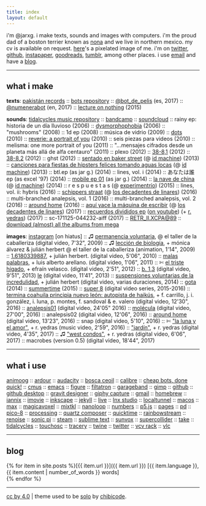 ```yaml
---
title: index
layout: default
---
```


i'm @jarxg. i make texts, sounds and images with computers. i'm the proud dad of a boston terrier known as [nona](assets/nona.jpg) and we live in northern mexico. my cv is available on request. [here](assets/@jarxg.png)'s a pixelated image of me. i'm on [twitter](https://www.twitter.com/jarxg), [github](https://github.com/jarxg), [instapaper](https://www.instapaper.com/p/jarxg), [goodreads](https://www.goodreads.com/jarxg), [tumblr](https://jarxg.tumblr.com), among other places. i use [email](mailto:jarg1985@gmail.com) and have a [blog](blog).

---

## what i make

**texts**: [pakistán records](https://pakistan-records.tumblr.com) :: [bots repository](https://github.com/jarxg/cheapbots) :: [@bot_de_pelis](https://twitter.com/bot_de_pelis) (es, 2017) :: [@numenerabot](https://twitter.com/numenerabot) (en, 2017) :: [lecture on nothing](twine/nothing.html) (2015)

**sounds**: [tidalcycles music repository](https://github.com/jarxg/tidal-sketchbook) :: [bandcamp](http://jarxg.bandcamp.com) :: [soundcloud](https://soundcloud.com/jarxg) :: rainy ep: historia de un día lluvioso (2006) :: [dysmorphophobia](https://jarxg.bandcamp.com/album/dysmorphophobia) (2006) :: "mushrooms" (2008) :: 1d ep (2008) :: música de vidrio (2009) :: [dots](https://jarxg.bandcamp.com/album/dots) (2010) :: [reverie: a portrait of you](https://jarxg.bandcamp.com/album/reverie-a-portrait-of-you) (2010) :: seis piezas para videos (2010) :: melisma: one more portrait of you (2011) :: "...mensajes cifrados desde un planeta más allá de alfa centauro" (2011) :: plexo (2012) :: [38-8,1](https://jarxg.bandcamp.com/album/38-81) (2012) :: [38-8,2](https://jarxg.bandcamp.com/album/38-82) (2012) :: ghst (2012) :: [sentado en baker street](https://idmachine.bandcamp.com/album/sentado-en-baker-street) (@ [id machine](https://idmachine.bandcamp.com)) (2013) :: [canciones para fiestas de hipsters felices tomando aguas locas](https://idmachine.bandcamp.com/album/canciones-para-fiestas-de-hipsters-felices-tomando-aguas-locas) (@ [id machine](https://idmachine.bandcamp.com)) (2013) :: btl.ep (as jar g.) (2014) :: lines, vol. i (2014) :: あなたは誰 ep (as excel '97) (2014) :: [mobile ep 01](https://jarxg.bandcamp.com/album/mobile-ep-01) (as jar g.) (2014) :: [la nave de china](https://idmachine.bandcamp.com/album/la-nave-de-china) (@ [id machine](https://idmachine.bandcamp.com)) (2014) :: r e s p u e s t a s (@ [experimentrío](https://hectorzarate.bandcamp.com)) (2015) :: lines, vol. ii: hybris (2016) :: [schippers straat](https://losdecadentesdelinares.bandcamp.com/album/schippers-straat) (@ [los decadentes de linares](https://losdecadentesdelinares.bandcamp.com)) (2016) :: multi-branched analepsis, vol. 1 (2016) :: multi​-​branched analepsis, vol. 2 (2016) :: [around home](https://jarxg.bandcamp.com/album/around-home) (2016) :: [aquí yace la máquina de escribir](https://losdecadentesdelinares.bandcamp.com/album/aqu-yace-la-m-quina-de-escribir) (@ [los decadentes de linares](https://losdecadentesdelinares.bandcamp.com)) (2017) :: [recuerdos divididos ep](https://jarxg.bandcamp.com/album/recuerdos-divididos-ep) ([on youtube](https://www.youtube.com/watch?v=2b9qvx7q7ys)) (+ [r. yedras](https://twitter.com/ryedras)) (2017) :: sc-171125-044232-aiff (2017) :: [RETR_II​.​XCPA​@​89](https://jarxg.bandcamp.com/album/retr-ii-xcpa-89) :: [download (almost) all the albums from mega](https://mega.nz/#f!uoghwlrb!2kizvuxpxl7iqqhjcnozxa)

**images**: [instagram](https://instagram.com/jarxg) [on hiatus] :: ♫ [permanencia voluntaria](https://vimeo.com/39743397), @ el taller de la caballeriza (digital video, 7'32", 2009) :: ♫ [lección de biología](https://www.youtube.com/watch?v=5ai3powojoe), + mónica álvarez & julián herbert @ el taller de la caballeriza (animation, 1'14", 2009) :: [1.6180339887](https://vimeo.com/39391488), + julián herbert. (digital video, 5'06", 2010) :: [malas palabras](https://vimeo.com/31437957), + luis alberto arellano. (digital video, 1'06", 2011) :: ✄ [el triste hígado](https://vimeo.com/39122549), + efraín velasco. (digital video, 2'51", 2012) :: [b. 1,3](https://vimeo.com/67617810) (digital video, 9'51", 2013) [le](https://vimeo.com/64741257) (digital video, 11'41", 2013) :: [suspensiones voluntarias de la incredulidad](https://www.youtube.com/watch?v=xaxxdkqq2fm), + julián herbert (digital video, varias duraciones, 2014) :: [gota](https://vimeo.com/100379907) (2014) :: [summertime](https://vimeo.com/116725751) (2015) :: [super 8](https://www.youtube.com/playlist?list=plfaxzdwtu5br0dinnbvdjvs-rp0_mwdbo) (digital video series, 2015-2016) :: [termina coahuila principia nuevo león: autopista de haikús](https://www.youtube.com/watch?v=75b9tsa26ms), + f. carrillo, j. i. gonzález, i. luna, p. montes, f. sandoval & e. valero (digital video, 12'30", 2016) :: [analepsis01](https://www.youtube.com/watch?v=x90kbpatwl8) (digital video, 24'05" 2016) :: [molécula](https://www.youtube.com/watch?v=fqxbwxxegmg) (digital video, 27'00", 2016) :: analepsis02 (digital video, 12'06", 2016) :: [around home](https://www.youtube.com/watch?v=tp26q7gvrm0) (digital video, 13'23", 2016) :: snap (digital video, 5'10", 2016) :: ✄ ["la luna y el amor"](https://www.youtube.com/watch?v=xaxxdkqq2fm), + r. yedras (music video, 2'59", 2016) :: ["jardín"](https://www.youtube.com/watch?v=mbux7ehnld8), + r. yedras (digital video, 4'35", 2017) :: ♫ ["west condos"](https://www.youtube.com/watch?v=-7b3ao7ylak), + r. yedras (digital video, 6'06", 2017) :: macrobes (version 0.5) (digital video, 18'44", 2017)

---

## what i use

[animoog](https://www.moogmusic.com/products/apps/animoog-0) :: [ardour](https://ardour.org) :: [audacity](https://www.audacityteam.org) :: [bosca ceoil](https://boscaceoil.net) :: [calibre](https://calibre-ebook.com) :: [cheap bots, done quick!](https://cheapbotsdonequick.com) :: [cmus](https://cmus.github.io) :: [emacs](https://www.gnu.org/software/emacs/) :: [figure](https://allihoopa.com/apps/figure) :: [filtatron](https://www.moogmusic.com/products/apps/filtatron) :: [garageband](https://www.apple.com/mac/garageband/) :: [gimp](http://www.gimp.org) :: [github](https://github.com) :: [github desktop](https://desktop.github.com) :: [gravit designer](https://www.designer.io) :: [giphy capture](https://giphy.com/apps/giphycapture) :: [gmail](http://gmail.com) :: [homebrew](https://brew.sh) :: [iannix](https://www.iannix.org) :: [imovie](https://www.apple.com/imovie/) :: [inkscape](https://inkscape.org) :: [jekyll](https://jekyllrb.com) :: [live](https://www.ableton.com/en/live/) :: [lnx studio](http://lnxstudio.sourceforge.net) :: [localtunnel](https://localtunnel.github.io/www/) :: [macos](https://www.apple.com/mx/macos/high-sierra/) :: [max](https://cycling74.com/products/max) :: [magicavoxel](https://ephtracy.github.io) :: [mixtkl](https://intermorphic.com/mixtikl/) :: [nanoloop](http://www.nanoloop.com) :: [numbers](https://www.apple.com/numbers/) :: [p5.js](https://p5js.org) :: [pages](https://www.apple.com/pages/) :: [pd](https://puredata.info) :: [pico-8](https://www.lexaloffle.com/pico-8.php) :: [processing](https://processing.org) :: [quartz composer](https://en.wikipedia.org/wiki/Quartz_Composer) :: [quicktime](https://en.wikipedia.org/wiki/QuickTime) :: [rainbowstream](https://github.com/orakaro/rainbowstream) :: [renoise](http://renoise.com) :: [sonic pi](https://sonic-pi.net) :: [steam](https://store.steampowered.com) :: [sublime text](https://www.sublimetext.com) :: [sunvox](http://www.warmplace.ru/soft/sunvox/) :: [supercollider](https://supercollider.github.io) :: [take](https://allihoopa.com/apps/take) :: [tidalcycles](https://tidalcycles.org) :: [touchosc](https://hexler.net/software/touchosc) :: [tracery](http://tracery.io) :: [twine](http://twinery.org) :: [twitter](https://twitter.com) :: [vcv rack](https://vcvrack.com) :: [vlc](https://www.videolan.org/vlc)

---

## blog

{% for item in site.posts %}[{{ item.url }}]({{ item.url }}) [{{ item.language }}, {{ item.content | number_of_words }} words]  
{% endfor %}  

---

[cc by 4.0](http://creativecommons.org/licenses/by-sa/4.0/) |
theme used to be [solo](https://jekyllthemes.io/theme/16221683/solo) by [chibicode](https://github.com/chibicode).
